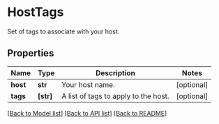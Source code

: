 # HostTags

Set of tags to associate with your host.

## Properties

| Name     | Type      | Description                          | Notes      |
| -------- | --------- | ------------------------------------ | ---------- |
| **host** | **str**   | Your host name.                      | [optional] |
| **tags** | **[str]** | A list of tags to apply to the host. | [optional] |

[[Back to Model list]](README.md#documentation-for-models) [[Back to API list]](README.md#documentation-for-api-endpoints) [[Back to README]](README.md)
